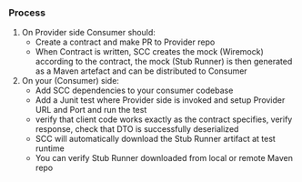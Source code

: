### Process

1. On Provider side Consumer should:
    * Create a contract and make PR to Provider repo
    * When Contract is written, SCC creates the mock (Wiremock) according to the contract, the mock (Stub Runner) is then generated as a Maven artefact and can be distributed to Consumer
2. On your (Consumer) side:
    * Add SCC dependencies to your consumer codebase
    * Add a Junit test where Provider side is invoked and setup Provider URL and Port and run the test
    * verify that client code works exactly as the contract specifies, verify response, check that DTO is successfully deserialized
    * SCC will automatically download the Stub Runner artifact at test runtime
    * You can verify Stub Runner downloaded from local or remote Maven repo
